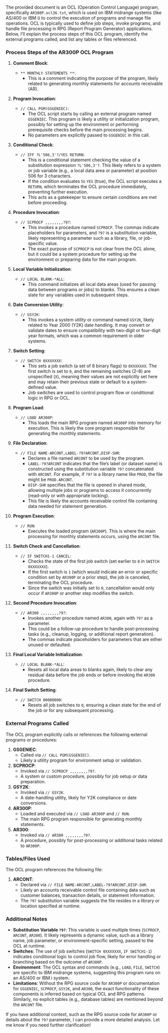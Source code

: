 The provided document is an OCL (Operation Control Language) program, specifically `AR300P.ocl36.txt`, which is used on IBM midrange systems (like AS/400 or IBM i) to control the execution of programs and manage file operations. OCL is typically used to define job steps, invoke programs, and handle file processing in RPG (Report Program Generator) applications. Below, I’ll explain the process steps of this OCL program, identify the external programs called, and list any tables or files referenced.

### Process Steps of the AR300P OCL Program

1. **Comment Block**:
   - `** MONTHLY STATEMENTS **`:
     - This is a comment indicating the purpose of the program, likely related to generating monthly statements for accounts receivable (AR).

2. **Program Invocation**:
   - `// CALL PGM(GSGENIEC)`:
     - The OCL script starts by calling an external program named `GSGENIEC`. This program is likely a utility or initialization program, possibly for setting up the environment or performing prerequisite checks before the main processing begins.
     - No parameters are explicitly passed to `GSGENIEC` in this call.

3. **Conditional Check**:
   - `// IFF ?L'506,3'?/YES RETURN`:
     - This is a conditional statement checking the value of a substitution expression `?L'506,3'?`. This likely refers to a system or job variable (e.g., a local data area or parameter) at position 506 for 3 characters.
     - If the condition evaluates to `YES` (true), the OCL script executes a `RETURN`, which terminates the OCL procedure immediately, preventing further execution.
     - This acts as a gatekeeper to ensure certain conditions are met before proceeding.

4. **Procedure Invocation**:
   - `// SCPROCP ,,,,,,,,?9?`:
     - This invokes a procedure named `SCPROCP`. The commas indicate placeholders for parameters, and `?9?` is a substitution variable, likely representing a parameter such as a library, file, or job-specific value.
     - The exact purpose of `SCPROCP` is not clear from the OCL alone, but it could be a system procedure for setting up the environment or preparing data for the main program.

5. **Local Variable Initialization**:
   - `// LOCAL BLANK-*ALL`:
     - This command initializes all local data areas (used for passing data between programs or jobs) to blanks. This ensures a clean slate for any variables used in subsequent steps.

6. **Date Conversion Utility**:
   - `// GSY2K`:
     - This invokes a system utility or command named `GSY2K`, likely related to Year 2000 (Y2K) date handling. It may convert or validate dates to ensure compatibility with two-digit or four-digit year formats, which was a common requirement in older systems.

7. **Switch Setting**:
   - `// SWITCH 0XXXXXXX`:
     - This sets a job switch (a set of 8 binary flags) to `0XXXXXXX`. The first switch is set to `0`, and the remaining switches (2–8) are unspecified (`X`), meaning their values are not explicitly set here and may retain their previous state or default to a system-defined value.
     - Job switches are used to control program flow or conditional logic in RPG or OCL.

8. **Program Load**:
   - `// LOAD AR300P`:
     - This loads the main RPG program named `AR300P` into memory for execution. This is likely the core program responsible for generating the monthly statements.

9. **File Declaration**:
   - `// FILE NAME-ARCONT,LABEL-?9?ARCONT,DISP-SHR`:
     - Declares a file named `ARCONT` to be used by the program.
     - `LABEL-?9?ARCONT` indicates that the file’s label (or dataset name) is constructed using the substitution variable `?9?` concatenated with `ARCONT`. For example, if `?9?` is a library name like `PROD`, the file might be `PROD.ARCONT`.
     - `DISP-SHR` specifies that the file is opened in shared mode, allowing multiple jobs or programs to access it concurrently (read-only or with appropriate locking).
     - This file is likely the accounts receivable control file containing data needed for statement generation.

10. **Program Execution**:
    - `// RUN`:
      - Executes the loaded program (`AR300P`). This is where the main processing for monthly statements occurs, using the `ARCONT` file.

11. **Switch Check and Cancellation**:
    - `// IF SWITCH1-1 CANCEL`:
      - Checks the state of the first job switch (set earlier to `0` in `SWITCH 0XXXXXXX`).
      - If the first switch is `1` (which would indicate an error or specific condition set by `AR300P` or a prior step), the job is canceled, terminating the OCL procedure.
      - Since the switch was initially set to `0`, cancellation would only occur if `AR300P` or another step modifies the switch.

12. **Second Procedure Invocation**:
    - `// AR300 ,,,,,,,,?9?`:
      - Invokes another procedure named `AR300`, again with `?9?` as a parameter.
      - This could be a follow-up procedure to handle post-processing tasks (e.g., cleanup, logging, or additional report generation).
      - The commas indicate placeholders for parameters that are either unused or defaulted.

13. **Final Local Variable Initialization**:
    - `// LOCAL BLANK-*ALL`:
      - Resets all local data areas to blanks again, likely to clear any residual data before the job ends or before invoking the `AR300` procedure.

14. **Final Switch Setting**:
    - `// SWITCH 00000000`:
      - Resets all job switches to `0`, ensuring a clean state for the end of the job or for any subsequent processing.

### External Programs Called
The OCL program explicitly calls or references the following external programs or procedures:
1. **GSGENIEC**:
   - Called via `// CALL PGM(GSGENIEC)`.
   - Likely a utility program for environment setup or validation.
2. **SCPROCP**:
   - Invoked via `// SCPROCP ,,,,,,,,?9?`.
   - A system or custom procedure, possibly for job setup or data preparation.
3. **GSY2K**:
   - Invoked via `// GSY2K`.
   - A date-handling utility, likely for Y2K compliance or date conversions.
4. **AR300P**:
   - Loaded and executed via `// LOAD AR300P` and `// RUN`.
   - The main RPG program responsible for generating monthly statements.
5. **AR300**:
   - Invoked via `// AR300 ,,,,,,,,?9?`.
   - A procedure, possibly for post-processing or additional tasks related to `AR300P`.

### Tables/Files Used
The OCL program references the following file:
1. **ARCONT**:
   - Declared via `// FILE NAME-ARCONT,LABEL-?9?ARCONT,DISP-SHR`.
   - Likely an accounts receivable control file containing data such as customer balances, transaction details, or statement information.
   - The `?9?` substitution variable suggests the file resides in a library or location specified at runtime.

### Additional Notes
- **Substitution Variable `?9?`**: This variable is used multiple times (`SCPROCP`, `ARCONT`, `AR300`). It likely represents a dynamic value, such as a library name, job parameter, or environment-specific setting, passed to the OCL at runtime.
- **Switches**: The use of job switches (`SWITCH 0XXXXXXX`, `IF SWITCH1-1`) indicates conditional logic to control job flow, likely for error handling or branching based on the outcome of `AR300P`.
- **Environment**: The OCL syntax and commands (e.g., `LOAD`, `FILE`, `SWITCH`) are specific to IBM midrange systems, suggesting this program runs on an AS/400 or IBM i system.
- **Limitations**: Without the RPG source code for `AR300P` or documentation for `GSGENIEC`, `SCPROCP`, `GSY2K`, and `AR300`, the exact functionality of these components is inferred based on typical OCL and RPG patterns. Similarly, no explicit tables (e.g., database tables) are mentioned beyond the `ARCONT` file.

If you have additional context, such as the RPG source code for `AR300P` or details about the `?9?` parameter, I can provide a more detailed analysis. Let me know if you need further clarification!